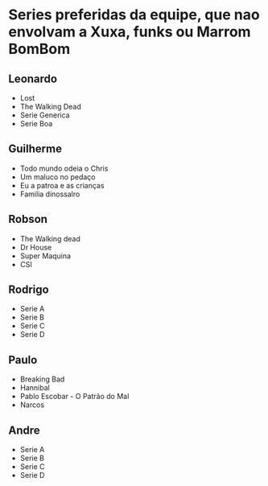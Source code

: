 # Series preferidas da equipe, que nao envolvam a Xuxa, funks ou Marrom BomBom

## Leonardo

* Lost
* The Walking Dead
* Serie Generica
* Serie Boa

## Guilherme

* Todo mundo odeia o Chris
* Um maluco no pedaço
* Eu a patroa e as crianças
* Familia dinossalro

## Robson

* The Walking dead
* Dr House
* Super Maquina
* CSI

## Rodrigo

* Serie A
* Serie B
* Serie C
* Serie D

## Paulo

* Breaking Bad
* Hannibal
* Pablo Escobar - O Patrão do Mal
* Narcos

## Andre

* Serie A
* Serie B
* Serie C
* Serie D
